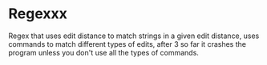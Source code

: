 # Regexxx
Regex that uses edit distance to match strings in a given edit distance, uses commands to match different types of edits, after 3 so far it crashes the program unless you don't use all the types of commands.
